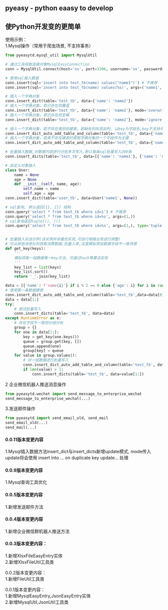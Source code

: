 ## pyeasy - python eaasy to develop  
## 使Python开发变的更简单

使用示例：  
1.Mysql操作（常用于爬虫场景, 不支持事务）
```python
from pyeasytd.mysql_util import MysqlUtil

# 通过工具获取连接对象MysqlEasyConnection   
conn = MysqlUtil.connect(host='xx', port=3306, username='xx', password='xx', db='xx')  

# 使用sql插入数据
conn.insert(sql='insert into test_tb(name) values("name1")') # 不推荐
conn.insert(sql='insert into test_tb(name) values(%s)', args=('name1', ))

# 插入一个字典对象
conn.insert_dict(table='test_tb', data={'name': 'name2'})
# 插入一个字典对象，若已存在则覆盖
conn.insert_dict(table='test_tb', data={'name': 'name2'}, mode='overwrite')
# 插入一个字典对象，若已存在则忽略
conn.insert_dict(table='test_tb', data={'name': 'name2'}, mode='ignore')

# 插入一个字典对象，若不存在表则创建表，若缺失列则添加列, 以key为字段名,key不支持中文,若有中文建议使用拼音转换工具转为拼音存储
conn.insert_dict_auto_add_table_and_column(table='test_tb', data={'name': 'name2', 'age': 18})
# 插入一个字典对象，若表不存在建表时使用字典对象的一个字段作为主键
conn.insert_dict_auto_add_table_and_column(table='test_tb', data={'name': 'name2', 'unique_id': 'xxxx'}, primary_name='unique_id')

# 批量插入数据,对数据内部进行分批多次写入,默认每条sql批量写入200条
conn.insert_dicts(table='test_tb', data=[{'name': 'name1'}, {'name': 'name2'}])

# 自定义对象插入
class User:
    name = None
    age = None
    def __init__(self, name, age):
        self.name = name
        self.age = age
conn.insert_dict(table='user_tb', data=User('name1', None))

# sql查询, 默认返回[{}, {}] 结构
conn.query('select * from test_tb where id=1') # 不推荐
conn.query('select * from test_tb where id=%s', args=(1,))
# sql查询返回tuple[(), ()]
conn.query('select * from test_tb where id=%s', args=(1,), type='tuple')


# 批量插入实战示例(该实例并非最优实现,可自行根据业务进行调整)
# 可从其他消息队列获取消费数据,批量入库,这里模拟爬虫数据字段不一致场景
def get_key(keys):
    '''
    模拟获取一组数据唯一key方法，可通过hash等算法实现
    '''
    key_list = list(keys)
    key_list.sort()
    return '_'.join(key_list)

data = [{'name': f'name{i}'} if i % 2 == 0 else {'age': i} for i in range(100000)]
# 使用第一条数据建表
conn.insert_dict_auto_add_table_and_column(table='test_tb',data=data[0])
data = data[1:]
try:
    # 尝试批量写入
    conn.insert_dicts(table='test_tb', data=data)
except RuntimeError as e:
    # 存在字段不一致则分组分批
    group = {}
    for one in data[1:]:
        key = get_key(one.keys())
        queue = group.get(key, [])
        queue.append(one)
        group[key] = queue
    for value in group.values():
        # 对一组数据进行批量写入
        conn.insert_dict_auto_add_table_and_column(table='test_tb', data=value[0])
        if len(value) > 1:
            conn.insert_dicts(table='test_tb', data=value[1:])
```   
2 企业微信机器人推送消息操作  
```python
from pyeasytd.wechat import send_message_to_enterprise_wechat  
send_message_to_enterprise_wechat(...)
```
3.发送邮件操作  
```python
from pyeasytd import send_email_old, send_mail  
send_email_old(...)
send_mail(...)
```

#### 0.0.11版本变更内容
1.Mysql插入数据方法insert_dict与insert_dicts新增update模式, mode传入update将会使用 insert into ... on duplicate key update... 处理

#### 0.0.9版本变更内容
1.Mysql查询工具优化

#### 0.0.5版本变更内容  
1.新增发送邮件方法  

#### 0.0.4版本变更内容  
1.新增企业微信群机器人推送方法  

#### 0.0.3版本变更内容：  
1.新增XlsxFileEasyEntry实体  
2.新增XlsxFileUtil工具类  

0.0.2版本变更内容：  
1.新增FileUtil工具类  

0.0.1版本变更内容：  
1.新增MysqlEasyEntry,JsonEasyEntry实体  
2.新增MysqlUtil,JsonUtil工具类  